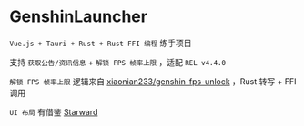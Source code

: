 # GenshinLauncher

`Vue.js + Tauri + Rust + Rust FFI 编程` 练手项目

支持 `获取公告/资讯信息` + `解锁 FPS 帧率上限` ，适配 `REL v4.4.0`

`解锁 FPS 帧率上限` 逻辑来自 [xiaonian233/genshin-fps-unlock](https://github.com/xiaonian233/genshin-fps-unlock) ，Rust 转写 + FFI 调用

`UI 布局` 有借鉴 [Starward](https://github.com/Scighost/Starward)